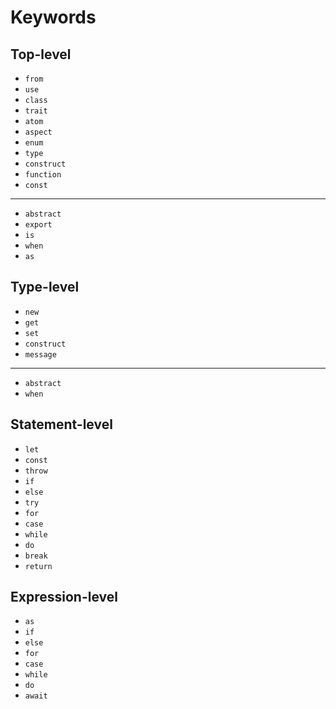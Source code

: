 # Keywords

## Top-level

 *  `from`
 *  `use`
 *  `class`
 *  `trait`
 *  `atom`
 *  `aspect`
 *  `enum`
 *  `type`
 *  `construct`
 *  `function`
 *  `const`

----

 *  `abstract`
 *  `export`
 *  `is`
 *  `when`
 *  `as`



## Type-level

 *  `new`
 *  `get`
 *  `set`
 *  `construct`
 *  `message`

----

 *  `abstract`
 *  `when`



## Statement-level

 *  `let`
 *  `const`
 *  `throw`
 *  `if`
 *  `else`
 *  `try`
 *  `for`
 *  `case`
 *  `while`
 *  `do`
 *  `break`
 *  `return`



## Expression-level

 *  `as`
 *  `if`
 *  `else`
 *  `for`
 *  `case`
 *  `while`
 *  `do`
 *  `await`
